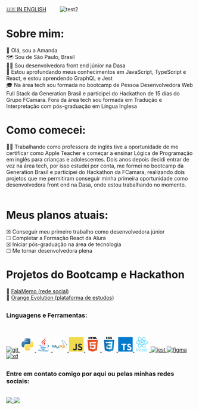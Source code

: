 <img align="right" src="https://media4.giphy.com/media/v1.Y2lkPTc5MGI3NjExbnRxNjdydHJqZTBocTVseDZxejhqNHg4d3RpMXhidXk2bjlteTNleSZlcD12MV9pbnRlcm5hbF9naWZfYnlfaWQmY3Q9cw/f3Ft7V5eBKX55XDJXC/giphy.gif" alt="test2" border="0" width="360px">
<a href="https://github.com/amdfd">🇺🇸 IN ENGLISH</a>

<h1>Sobre mim:</h1>
👋 Olá, sou a Amanda <br>
🗺️ Sou de São Paulo, Brasil<br>
👩‍💻 Sou desenvolvedora front end júnior na Dasa<br>
🌱 Estou aprofundando meus conhecimentos em JavaScript, TypeScript e React, e estou aprendendo GraphQL e Jest <br>
🎓 Na área tech sou formada no bootcamp de Pessoa Desenvolvedora Web Full Stack da Generation Brasil e participei do Hackathon de 15 dias do Grupo FCamara. Fora da área tech sou formada em Tradução e Interpretação com pós-graduação em Língua Inglesa <br>


<h1>Como comecei:</h1>
👩‍🏫 Trabalhando como professora de inglês tive a oportunidade de me certificar como Apple Teacher e começar a ensinar Lógica de Programação em inglês para crianças e adolescentes. Dois anos depois decidi entrar de vez na área tech, por isso estudei por conta, me formei no bootcamp da Generation Brasil e participei do Hackathon da FCamara, realizando dois projetos que me permitiram conseguir minha primeira oportunidade como desenvolvedora front end na Dasa, onde estou trabalhando no momento.
<br><br>

<h1>Meus planos atuais:</h1>
☒ Conseguir meu primeiro trabalho como desenvolvedora júnior<br> 
☐ Completar a Formação React da Alura<br>
☒ Iniciar pós-graduação na área de tecnologia<br>
☐ Me tornar desenvolvedora plena<br>

<h1>Projetos do Bootcamp e Hackathon</h1>
📣 <a href="https://github.com/FalaMemoGeneration">FalaMemo (rede social)  </a><br>
🍊 <a href="https://github.com/squad34-2022">Orange Evolution (plataforma de estudos)  </a>

##
<h3 align="left">Linguagens e Ferramentas:</h3><br>
<p align="left"> <a href="https://git-scm.com/" target="_blank" rel="noreferrer"> <img src="https://www.vectorlogo.zone/logos/git-scm/git-scm-icon.svg" alt="git" width="40" height="40"/> </a>
	<a href="https://www.python.org" target="_blank" rel="noreferrer"> <img src="https://raw.githubusercontent.com/devicons/devicon/master/icons/python/python-original.svg" alt="python" width="40" height="40"/> </a>
	<a href="https://www.java.com" target="_blank" rel="noreferrer"> <img src="https://raw.githubusercontent.com/devicons/devicon/master/icons/java/java-original.svg" alt="java" width="40" height="40"/> </a>
	<a href="https://www.mysql.com/" target="_blank" rel="noreferrer"> <img src="https://raw.githubusercontent.com/devicons/devicon/master/icons/mysql/mysql-original-wordmark.svg" alt="mysql" width="40" height="40"/> </a>
	<a href="https://developer.mozilla.org/en-US/docs/Web/JavaScript" target="_blank" rel="noreferrer"> <img src="https://raw.githubusercontent.com/devicons/devicon/master/icons/javascript/javascript-original.svg" alt="javascript" width="40" height="40"/> </a>
	<a href="https://www.w3.org/html/" target="_blank" rel="noreferrer"> <img src="https://raw.githubusercontent.com/devicons/devicon/master/icons/html5/html5-original-wordmark.svg" alt="html5" width="40" height="40"/> </a>
	<a href="https://www.w3schools.com/css/" target="_blank" rel="noreferrer"> <img src="https://raw.githubusercontent.com/devicons/devicon/master/icons/css3/css3-original-wordmark.svg" alt="css3" width="40" height="40"/> </a>
	<a href="https://www.typescriptlang.org/" target="_blank" rel="noreferrer"> <img src="https://raw.githubusercontent.com/devicons/devicon/master/icons/typescript/typescript-original.svg" alt="typescript" width="40" height="40"/> </a>
	<a href="https://reactjs.org/" target="_blank" rel="noreferrer"> <img src="https://raw.githubusercontent.com/devicons/devicon/master/icons/react/react-original-wordmark.svg" alt="react" width="40" height="40"/> </a>
	<a href="https://jestjs.io" target="_blank" rel="noreferrer"> <img src="https://www.vectorlogo.zone/logos/jestjsio/jestjsio-icon.svg" alt="jest" width="40" height="40"/> </a>
	<a href="https://www.figma.com/" target="_blank" rel="noreferrer"> <img src="https://www.vectorlogo.zone/logos/figma/figma-icon.svg" alt="figma" width="40" height="40"/> </a>
	<a href="https://www.adobe.com/products/xd.html" target="_blank" rel="noreferrer"> <img src="https://cdn.worldvectorlogo.com/logos/adobe-xd.svg" alt="xd" width="40" height="40"/> </a> </p>

##
<h3>Entre em contato comigo por aqui ou pelas minhas redes sociais:</h3>
<div><br>
  <a href="https://www.linkedin.com/in/amdfd/" target="_blank"><img src="https://img.shields.io/badge/LinkedIn-0077B5?style=for-the-badge&logo=linkedin&logoColor=white" target="_blank">
  <a href="mailto:amdfd@outlook.com" target="_blank"><img src="https://img.shields.io/badge/Microsoft_Outlook-0078D4?style=for-the-badge&logo=microsoft-outlook&logoColor=white" target="_blank">
</div>

